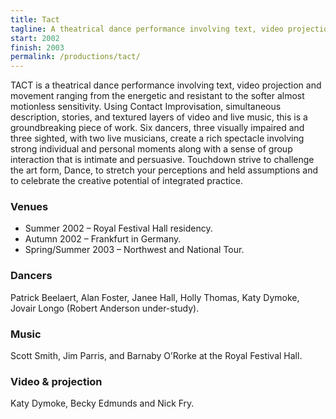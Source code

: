 ```yaml
---
title: Tact
tagline: A theatrical dance performance involving text, video projection and movement ranging from the energetic and resistant to the softer almost motionless sensitivity.
start: 2002
finish: 2003
permalink: /productions/tact/
---
```


TACT is a theatrical dance performance involving text, video projection and movement ranging from the energetic and resistant to the softer almost motionless sensitivity. Using Contact Improvisation, simultaneous description, stories, and textured layers of video and live music, this is a groundbreaking piece of work. Six dancers, three visually impaired and three sighted, with two live musicians, create a rich spectacle involving strong individual and personal moments along with a sense of group interaction that is intimate and persuasive. Touchdown strive to challenge the art form, Dance, to stretch your perceptions and held assumptions and to celebrate the creative potential of integrated practice.

### Venues

  * Summer 2002 – Royal Festival Hall residency.
  * Autumn 2002 – Frankfurt in Germany.
  * Spring/Summer 2003 – Northwest and National Tour.

### Dancers

Patrick Beelaert, Alan Foster, Janee Hall, Holly Thomas, Katy Dymoke, Jovair Longo (Robert Anderson under-study).

### Music

Scott Smith, Jim Parris, and Barnaby O’Rorke at the Royal Festival Hall.

### Video & projection

Katy Dymoke, Becky Edmunds and Nick Fry.
